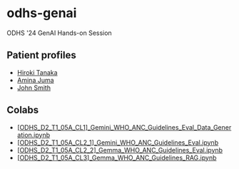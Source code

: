 # odhs-genai
ODHS '24 GenAI Hands-on Session

## Patient profiles
* [Hiroki Tanaka](profile-hiroki-tanaka.md)
* [Amina Juma](profile-amina-juma.md)
* [John Smith](profile-john-smith.md)

## Colabs
* [[ODHS_D2_T1_05A_CL1]_Gemini_WHO_ANC_Guidelines_Eval_Data_Generation.ipynb](%5BODHS_D2_T1_05A_CL1%5D_Gemini_WHO_ANC_Guidelines_Eval_Data_Generation.ipynb)
* [[ODHS_D2_T1_05A_CL2_1]_Gemini_WHO_ANC_Guidelines_Eval.ipynb](%5BODHS_D2_T1_05A_CL2_1%5D_Gemini_WHO_ANC_Guidelines_Eval.ipynb)
* [[ODHS_D2_T1_05A_CL2_2]_Gemma_WHO_ANC_Guidelines_Eval.ipynb](%5BODHS_D2_T1_05A_CL2_2%5D_Gemma_WHO_ANC_Guidelines_Eval.ipynb)
* [[ODHS_D2_T1_05A_CL3]_Gemma_WHO_ANC_Guidelines_RAG.ipynb](%5BODHS_D2_T1_05A_CL3%5D_Gemma_WHO_ANC_Guidelines_RAG.ipynb)


